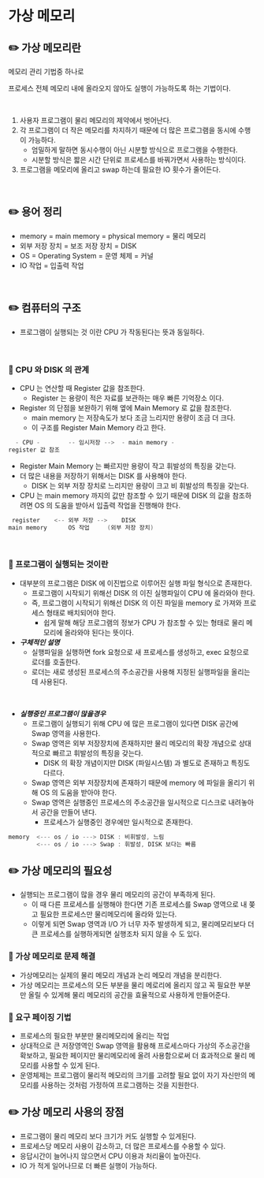 # 가상 메모리

## ✏️ 가상 메모리란

메모리 관리 기법중 하나로

프로세스 전체 메모리 내에 올라오지 않아도 실행이 가능하도록 하는 기법이다.

<br>

1. 사용자 프로그램이 물리 메모리의 제약에서 벗어난다.
2. 각 프로그램이 더 작은 메모리를 차지하기 때문에 더 많은 프로그램을 동시에 수행이 가능하다.
    - 엄밀하게 말하면 동시수행이 아닌 시분할 방식으로 프로그램을 수행한다.
    - 시분할 방식은 짧은 시간 단위로 프로세스를 바꿔가면서 사용하는 방식이다.
3. 프로그램을 메모리에 올리고 swap 하는데 필요한 IO 횟수가 줄어든다.

<br>

## ✏️ 용어 정리

- memory = main memory = physical memory = 물리 메모리
- 외부 저장 장치 = 보조 저장 장치 = DISK
- OS = Operating System = 운영 체제  = 커널
- IO 작업 = 입출력 작업

<br>

## ✏️ 컴퓨터의 구조

- 프로그램이 실행되는 것 이란 CPU 가 작동된다는 뜻과 동일하다.

<br>

### 📍 CPU 와 DISK 의 관계

- CPU 는 연산할 때 Register 값을 참조한다.
    - Register 는 용량이 적은 자료를 보관하는 매우 빠른 기억장소 이다.
- Register 의 단점을 보완하기 위해 옆에 Main Memory 로 값을 참조한다.
    - main memory 는 저장속도가 보다 조금 느리지만 용량이 조금 더 크다.
    - 이 구조를 Register Main Memory 라고 한다.

```java
  - CPU -        -- 임시저장 -->  - main memory -
register 값 참조                  
```

- Register Main Memory 는 빠르지만 용량이 작고 휘발성의 특징을 갖는다.
- 더 많은 내용을 저장하기 위해서는 DISK 를 사용해야 한다.
    - DISK 는 외부 저장 장치로 느리지만 용량이 크고 비 휘발성의 특징을 갖는다.
- CPU 는 main memory 까지의 값만 참조할 수 있기 때문에 DISK 의 값을 참조하려면 OS 의 도움을 받아서 입출력 작업을 진행해야 한다.

```java
 register    <-- 외부 저장 -->    DISK 
main memory      OS 작업     (외부 저장 장치)
```

<br>

### 📍 프로그램이 실행되는 것이란

- 대부분의 프로그램은 DISK 에 이진법으로 이루어진 실행 파일 형식으로 존재한다.
    - 프로그램이 시작되기 위해선 DISK 의 이진 실행파일이 CPU 에 올라와야 한다.
    - 즉, 프로그램이 시작되기 위해선 DISK 의 이진 파일을 memory 로 가져와 프로세스 형태로 배치되어야 한다.
        - 쉽게 말해 해당 프로그램의 정보가 CPU 가 참조할 수 있는 형태로 물리 메모리에 올라와야 된다는 뜻이다.
- ***구체적인 설명***
    - 실행파일을 실행하면 fork 요청으로 새 프로세스를 생성하고, exec 요청으로 로더를 호출한다.
    - 로더는 새로 생성된 프로세스의 주소공간을 사용해 지정된 실행파일을 올리는 데 사용된다.

<br>

- ***실행중인 프로그램이 많을경우***
    - 프로그램이 실행되기 위해 CPU 에 많은 프로그램이 있다면 DISK 공간에 Swap 영역을 사용한다.
    - Swap 영역은 외부 저장장치에 존재하지만 물리 메모리의 확장 개념으로 상대적으로 빠르고 휘발성의 특징을 갖는다.
        - DISK 의 확장 개념이지만 DISK (파일시스템) 과 별도로 존재하고 특징도 다르다.
    - Swap 영역은 외부 저장장치에 존재하기 때문에 memory 에 파일을 올리기 위해 OS 의 도움을 받아야 한다.
    - Swap 영역은 실행중인 프로세스의 주소공간을 일시적으로 디스크로 내려놓아서 공간을 만들어 낸다.
        - 프로세스가 실행중인 경우에만 일시적으로 존재한다.

```java
memory  <--- os / io ---> DISK : 비휘발성, 느림
        <--- os / io ---> Swap : 휘발성, DISK 보다는 빠름
```

## ✏️ 가상 메모리의 필요성

- 실행되는 프로그램이 많을 경우 물리 메모리의 공간이 부족하게 된다.
    - 이 때 다른 프로세스를 실행해야 한다면 기존 프로세스를 Swap 영역으로 내 쫒고 필요한 프로세스만 물리메모리에 올라와 있는다.
    - 이렇게 되면 Swap 영역과 I/O 가 너무 자주 발생하게 되고, 물리메모리보다 더 큰 프로세스를 실행하게되면 실행조차 되지 않을 수 도 있다.

### 📍 가상 메모리로 문제 해결

- 가상메모리는 실제의 물리 메모리 개념과 논리 메모리 개념을 분리한다.
- 가상 메모리는 프로세스의 모든 부분을 물리 메로리에 올리지 않고 꼭 필요한 부분만 올릴 수 있게해 물리 메모리의 공간을 효율적으로 사용하게 만들어준다.

### 📍 요구 페이징 기법

- 프로세스의 필요한 부분만 물리메모리에 올리는 작업
- 상대적으로 큰 저장영역인 Swap 영역을 활용해 프로세스마다 가상의 주소공간을 확보하고,
필요한 페이지만 물리메모리에 올려 사용함으로써 더 효과적으로 물리 메모리를 사용할 수 있게 된다.
- 운영체제는 프로그램이 물리적 메모리의 크기를 고려할 필요 없이 자기 자신만의 메모리를 사용하는 것처럼 가정하여 프로그램하는 것을 지원한다.

## ✏️ 가상 메모리 사용의 장점

- 프로그램이 물리 메모리 보다 크기가 커도 실행할 수 있게된다.
- 프로세스당 메모리 사용이 감소하고, 더 많은 프로세스를 수용할 수 있다.
- 응답시간이 늘어나지 않으면서 CPU 이용과 처리율이 높아진다.
- IO 가 적게 일어나므로 더 빠른 실행이 가능하다.